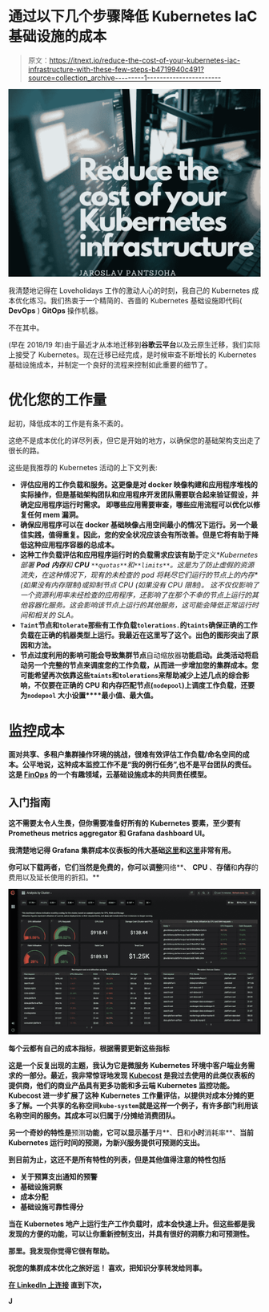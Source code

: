 # 通过以下几个步骤降低 Kubernetes IaC 基础设施的成本

> 原文：<https://itnext.io/reduce-the-cost-of-your-kubernetes-iac-infrastructure-with-these-few-steps-b4719940c491?source=collection_archive---------1----------------------->

![](img/4e89af6b9c45ae32b082388e431e1c32.png)

我清楚地记得在 Loveholidays 工作的激动人心的时刻，我自己的 Kubernetes 成本优化练习。我们热衷于一个精简的、吝啬的 Kubernetes 基础设施即代码( **DevOps** ) **GitOps** 操作机器。

不在其中。

(早在 2018/19 年)由于最近才从本地迁移到**谷歌云平台**以及云原生迁移，我们实际上接受了 Kubernetes。现在迁移已经完成，是时候审查不断增长的 Kubernetes 基础设施成本，并制定一个良好的流程来控制如此重要的细节了。

# 优化您的工作量

起初，降低成本的工作是有条不紊的。

这绝不是成本优化的详尽列表，但它是开始的地方，以确保您的基础架构支出走了很长的路。

这些是我推荐的 Kubernetes 活动的上下文列表:

*   **评估******应用**的工作负载和服务。这更像是对 docker 映像构建和应用程序堆栈的实际操作，但是基础架构团队和应用程序开发团队需要联合起来验证假设，并确定应用程序运行时需求。
    即哪些应用需要审查，哪些应用流程可以优化以修复任何 mem 漏洞。**
*   **确保应用程序可以在 docker 基础映像占用空间最小的情况下运行。另一个最佳实践，值得重复。因此，您的安全状况应该会有所改善。但是它将有助于降低这种应用程序容器的总成本。**
*   **这种工作负载评估和应用程序运行时的负载需求应该有助于**定义**Kubernetes 部署 **Pod** **内存**和 **CPU** `**quotas**`和`**limits**`。这是为了防止虚假的资源流失，在这种情况下，现有的未检查的 pod 将耗尽它们运行的节点上的内存*(如果没有内存限制)*或抑制节点 CPU *(如果没有 CPU 限制)*。
    这不仅仅影响了一个资源利用率未经检查的应用程序，还影响了在那个不幸的节点上运行的其他容器化服务。这会影响该节点上运行的其他服务，这可能会降低正常运行时间和相关的 SLA。**
*   **`Taint`节点和`tolerate`那些有工作负载`tolerations.`的`taints`确保正确的工作负载在正确的机器类型上运行。我最近在这里写了这个。出色的图形突出了原因和方法。**
*   **节点过度利用的影响可能会导致集群节点**自动缩放器**功能启动。此类活动将启动另一个完整的节点来调度您的工作负载，从而进一步增加您的集群成本。您可能希望再次依靠这些`taints`和`tolerations`来帮助减少上述几点的综合影响，不仅要在正确的 CPU 和内存匹配节点(`nodepool`)上调度工作负载，还要为`nodepool` **大小设置****最小值**、**最大值**。**

# **监控成本**

**面对共享、多租户集群操作环境的挑战，很难有效评估工作负载/命名空间的成本。公平地说，这种成本监控工作不是“我的例行任务”,也不是平台团队的责任。这是 [**FinOps**](https://www.finops.org/what-is-finops/) 的一个有趣领域，云基础设施成本的共同责任模型。**

## **入门指南**

**这不需要太令人生畏，但你需要准备好所有的 Kubernetes 要素，至少要有 Prometheus metrics aggregator 和 Grafana dashboard UI。**

**我清楚地记得 Grafana 集群成本仪表板的伟大基础[这里](https://grafana.com/grafana/dashboards/6873)和[这里](https://grafana.com/grafana/dashboards/8670)非常有用。**

**你可以下载两者，它们当然是免费的，你可以调整**网络**、 **CPU** 、**存储**和**内存**的费用以及延长使用的折扣。**

**![](img/9442784120f9668a55de6814675306da.png)**

**每个云都有自己的成本指标，根据需要更新这些指标**

**这是一个反复出现的主题，我认为它是微服务 Kubernetes 环境中客户端业务需求的一部分。最近，我非常惊讶地发现 [**Kubecost**](https://kubecost.com/) 是我过去使用的此类仪表板的提供商，他们的商业产品具有更多功能和多云端 Kubernetes 监控功能。Kubecost 进一步扩展了这种 Kubernetes 工作量评估，以提供对成本分摊的更多了解。一个共享的名称空间`kube-system`就是这样一个例子，有许多部门利用该名称空间的服务。其成本可以归属于/分摊给消费团队。**

**另一个奇妙的特性是**预测**功能，它可以显示基于**月**、**日**和**小时**消耗率**、**当前 Kubernetes 运行时间的预测，为新兴服务提供可预测的支出。**

**到目前为止，这还不是所有特性的列表，但是其他值得注意的特性包括**

*   **关于预算支出通知的预警**
*   **基础设施洞察**
*   **成本分配**
*   **基础设施可靠性得分**

**当在 Kubernetes 地产上运行生产工作负载时，成本会快速上升。但这些都是我发现的方便的功能，可以让你重新控制支出，并具有很好的洞察力和可预测性。**

**那里。我发现你觉得它很有帮助。**

****祝您的集群成本优化之旅好运！**
喜欢，把知识分享转发给同事。**

**[在 LinkedIn 上连接](https://www.linkedin.com/in/johas/)
直到下次，**

**J**